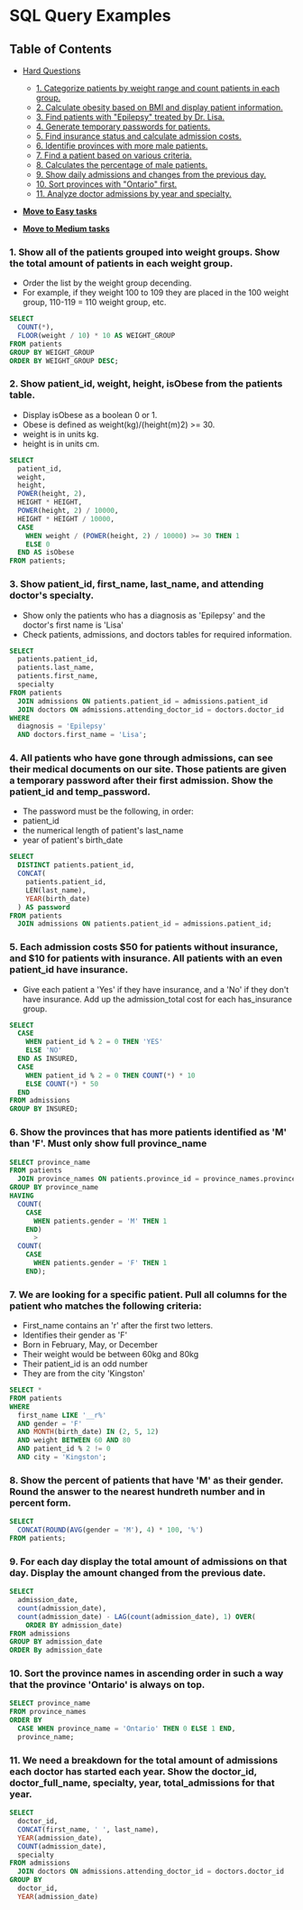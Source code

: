 # SQL Query Examples

## Table of Contents

* [Hard Questions](#hard-questions)
    * [1. Categorize patients by weight range and count patients in each group.](#hard-question-1)
    * [2. Calculate obesity based on BMI and display patient information.](#hard-question-2)
    * [3. Find patients with "Epilepsy" treated by Dr. Lisa.](#hard-question-3)
    * [4. Generate temporary passwords for patients.](#hard-question-4)
    * [5. Find insurance status and calculate admission costs.](#hard-question-5)
    * [6. Identifie provinces with more male patients.](#hard-question-6)
    * [7. Find a patient based on various criteria.](#hard-question-7)
    * [8. Calculates the percentage of male patients.](#hard-question-8)
    * [9. Show daily admissions and changes from the previous day.](#hard-question-9)
    * [10. Sort provinces with "Ontario" first.](#hard-question-10)
    * [11. Analyze doctor admissions by year and specialty.](#hard-question-11)


* <a href="https://github.com/dudekluk/Portfolio/blob/main/doc/SQL%20Practice%20Easy.md" target="_blank"><b>Move to Easy tasks</b></a>
* <a href="https://github.com/dudekluk/Portfolio/blob/main/doc/SQL%20Practice%20Medium.md" target="_blank"><b>Move to Medium tasks</b></a>

### <a name="hard-question-1">1. Show all of the patients grouped into weight groups. Show the total amount of patients in each weight group.
* Order the list by the weight group decending.
* For example, if they weight 100 to 109 they are placed in the 100 weight group, 110-119 = 110 weight group, etc.</a>
```sql
SELECT
  COUNT(*),
  FLOOR(weight / 10) * 10 AS WEIGHT_GROUP
FROM patients
GROUP BY WEIGHT_GROUP
ORDER BY WEIGHT_GROUP DESC;
```
### <a name="hard-question-2">2. Show patient_id, weight, height, isObese from the patients table.

* Display isObese as a boolean 0 or 1.
* Obese is defined as weight(kg)/(height(m)2) >= 30.
* weight is in units kg.
* height is in units cm.</a>
```sql
SELECT
  patient_id,
  weight,
  height,
  POWER(height, 2),
  HEIGHT * HEIGHT,
  POWER(height, 2) / 10000,
  HEIGHT * HEIGHT / 10000,
  CASE
    WHEN weight / (POWER(height, 2) / 10000) >= 30 THEN 1
    ELSE 0
  END AS isObese
FROM patients;
```
### <a name="hard-question-3">3. Show patient_id, first_name, last_name, and attending doctor's specialty.
* Show only the patients who has a diagnosis as 'Epilepsy' and the doctor's first name is 'Lisa'
* Check patients, admissions, and doctors tables for required information.</a>
```sql
SELECT
  patients.patient_id,
  patients.last_name,
  patients.first_name,
  specialty
FROM patients
  JOIN admissions ON patients.patient_id = admissions.patient_id
  JOIN doctors ON admissions.attending_doctor_id = doctors.doctor_id   
WHERE
  diagnosis = 'Epilepsy'
  AND doctors.first_name = 'Lisa';
```
### <a name="hard-question-4">4. All patients who have gone through admissions, can see their medical documents on our site. Those patients are given a temporary password after their first admission. Show the patient_id and temp_password.
* The password must be the following, in order:
* patient_id
* the numerical length of patient's last_name
* year of patient's birth_date</a>
```sql
SELECT
  DISTINCT patients.patient_id,
  CONCAT(
    patients.patient_id,
    LEN(last_name),
    YEAR(birth_date)
  ) AS password
FROM patients
  JOIN admissions ON patients.patient_id = admissions.patient_id;
```
### <a name="hard-question-5">5. Each admission costs $50 for patients without insurance, and $10 for patients with insurance. All patients with an even patient_id have insurance.

* Give each patient a 'Yes' if they have insurance, and a 'No' if they don't have insurance. Add up the admission_total cost for each has_insurance group.</a>
```sql
SELECT
  CASE
    WHEN patient_id % 2 = 0 THEN 'YES'
    ELSE 'NO'
  END AS INSURED,
  CASE
    WHEN patient_id % 2 = 0 THEN COUNT(*) * 10
    ELSE COUNT(*) * 50
  END
FROM admissions
GROUP BY INSURED;
```
### <a name="hard-question-6">6. Show the provinces that has more patients identified as 'M' than 'F'. Must only show full province_name</a>
```sql
SELECT province_name
FROM patients
  JOIN province_names ON patients.province_id = province_names.province_id
GROUP BY province_name   
HAVING
  COUNT(
    CASE
      WHEN patients.gender = 'M' THEN 1
    END)
      >
  COUNT(
    CASE
      WHEN patients.gender = 'F' THEN 1
    END);
```
### <a name="hard-question-7">7. We are looking for a specific patient. Pull all columns for the patient who matches the following criteria:
* First_name contains an 'r' after the first two letters.
* Identifies their gender as 'F'
* Born in February, May, or December
* Their weight would be between 60kg and 80kg
* Their patient_id is an odd number
* They are from the city 'Kingston'</a>
```sql
SELECT *
FROM patients
WHERE
  first_name LIKE '__r%'
  AND gender = 'F'
  AND MONTH(birth_date) IN (2, 5, 12)
  AND weight BETWEEN 60 AND 80
  AND patient_id % 2 != 0
  AND city = 'Kingston';   
```
### <a name="hard-question-8">8. Show the percent of patients that have 'M' as their gender. Round the answer to the nearest hundreth number and in percent form.</a>
```sql
SELECT
  CONCAT(ROUND(AVG(gender = 'M'), 4) * 100, '%')
FROM patients;
```
### <a name="hard-question-9">9. For each day display the total amount of admissions on that day. Display the amount changed from the previous date.</a>
```sql
SELECT
  admission_date,
  count(admission_date),
  count(admission_date) - LAG(count(admission_date), 1) OVER(
    ORDER BY admission_date)
FROM admissions
GROUP BY admission_date
ORDER By admission_date
```
### <a name="hard-question-10">10. Sort the province names in ascending order in such a way that the province 'Ontario' is always on top.</a>
```sql
SELECT province_name
FROM province_names
ORDER BY
  CASE WHEN province_name = 'Ontario' THEN 0 ELSE 1 END,
  province_name;
```
### <a name="hard-question-11">11. We need a breakdown for the total amount of admissions each doctor has started each year. Show the doctor_id, doctor_full_name, specialty, year, total_admissions for that year.</a>
```sql
SELECT
  doctor_id,
  CONCAT(first_name, ' ', last_name),
  YEAR(admission_date),
  COUNT(admission_date),
  specialty
FROM admissions
  JOIN doctors ON admissions.attending_doctor_id = doctors.doctor_id
GROUP BY
  doctor_id,
  YEAR(admission_date)
```
